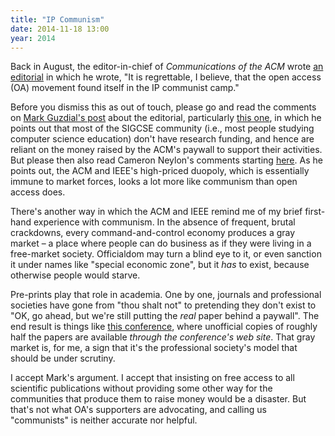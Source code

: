 ```yaml
---
title: "IP Communism"
date: 2014-11-18 13:00
year: 2014
---
```

<p>
  Back in August,
  the editor-in-chief of <em>Communications of the ACM</em>
  wrote <a href="http://cacm.acm.org/magazines/2014/8/177025-openism-ipism-fundamentalism-and-pragmatism/fulltext">an editorial</a>
  in which he wrote,
  "It is regrettable, I believe, that the open access (OA) movement found itself in the IP communist camp."
</p>
<p>
  Before you dismiss this as out of touch,
  please go and read the comments on
  <a href="https://computinged.wordpress.com/2014/11/09/open-access-as-ip-communism/">Mark Guzdial's post</a>
  about the editorial,
  particularly <a href="https://computinged.wordpress.com/2014/11/09/open-access-as-ip-communism/#comment-44300">this one</a>,
  in which he points out that most of the SIGCSE community
  (i.e., most people studying computer science education)
  don't have research funding,
  and hence are reliant on the money raised by the ACM's paywall to support their activities.
  But please then also read Cameron Neylon's comments
  starting <a href="https://computinged.wordpress.com/2014/11/09/open-access-as-ip-communism/#comment-44305">here</a>.
  As he points out,
  the ACM and IEEE's high-priced duopoly,
  which is essentially immune to market forces,
  looks a lot more like communism than open access does.
</p>
<p>
  There's another way in which the ACM and IEEE remind me of my brief first-hand experience with communism.
  In the absence of frequent, brutal crackdowns,
  every command-and-control economy produces a gray market –
  a place where people can do business as if they were living in a free-market society.
  Officialdom may turn a blind eye to it,
  or even sanction it under names like "special economic zone",
  but it <em>has</em> to exist,
  because otherwise people would starve.
</p>
<p>
  Pre-prints play that role in academia.
  One by one,
  journals and professional societies have gone from "thou shalt not"
  to pretending they don't exist
  to "OK, go ahead, but we're still putting the <em>real</em> paper behind a paywall".
  The end result is things like <a href="http://fse22.gatech.edu/program">this conference</a>,
  where unofficial copies of roughly half the papers are available
  <em>through the conference's web site</em>.
  That gray market is,
  for me,
  a sign that it's the professional society's model that should be under scrutiny.
</p>
<p>
  I accept Mark's argument.
  I accept that insisting on free access to all scientific publications
  without providing some other way for the communities that produce them to raise money
  would be a disaster.
  But that's not what OA's supporters are advocating,
  and calling us "communists" is neither accurate nor helpful.
</p>
